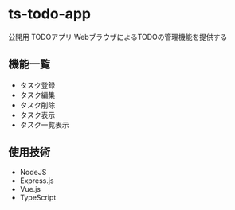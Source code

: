 # ts-todo-app
公開用 TODOアプリ
WebブラウザによるTODOの管理機能を提供する

## 機能一覧
 - タスク登録
 - タスク編集
 - タスク削除
 - タスク表示
 - タスク一覧表示

## 使用技術
 - NodeJS
 - Express.js
 - Vue.js
 - TypeScript
